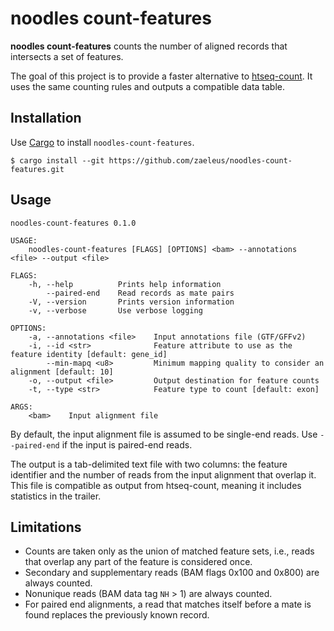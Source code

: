 # noodles count-features

**noodles count-features** counts the number of aligned records that intersects
a set of features.

The goal of this project is to provide a faster alternative to [htseq-count].
It uses the same counting rules and outputs a compatible data table.

[htseq-count]: https://htseq.readthedocs.io/en/master/count.html

## Installation

Use [Cargo] to install `noodles-count-features`.

```
$ cargo install --git https://github.com/zaeleus/noodles-count-features.git
```

[Cargo]: https://doc.rust-lang.org/cargo/getting-started/installation.html

## Usage

```
noodles-count-features 0.1.0

USAGE:
    noodles-count-features [FLAGS] [OPTIONS] <bam> --annotations <file> --output <file>

FLAGS:
    -h, --help          Prints help information
        --paired-end    Read records as mate pairs
    -V, --version       Prints version information
    -v, --verbose       Use verbose logging

OPTIONS:
    -a, --annotations <file>    Input annotations file (GTF/GFFv2)
    -i, --id <str>              Feature attribute to use as the feature identity [default: gene_id]
        --min-mapq <u8>         Minimum mapping quality to consider an alignment [default: 10]
    -o, --output <file>         Output destination for feature counts
    -t, --type <str>            Feature type to count [default: exon]

ARGS:
    <bam>    Input alignment file
```

By default, the input alignment file is assumed to be single-end reads. Use
`--paired-end` if the input is paired-end reads.

The output is a tab-delimited text file with two columns: the feature
identifier and the number of reads from the input alignment that overlap it.
This file is compatible as output from htseq-count, meaning it includes
statistics in the trailer.

## Limitations

  * Counts are taken only as the union of matched feature sets, i.e., reads that
    overlap any part of the feature is considered once.
  * Secondary and supplementary reads (BAM flags 0x100 and 0x800) are always
    counted.
  * Nonunique reads (BAM data tag `NH` > 1) are always counted.
  * For paired end alignments, a read that matches itself before a mate is
    found replaces the previously known record.

